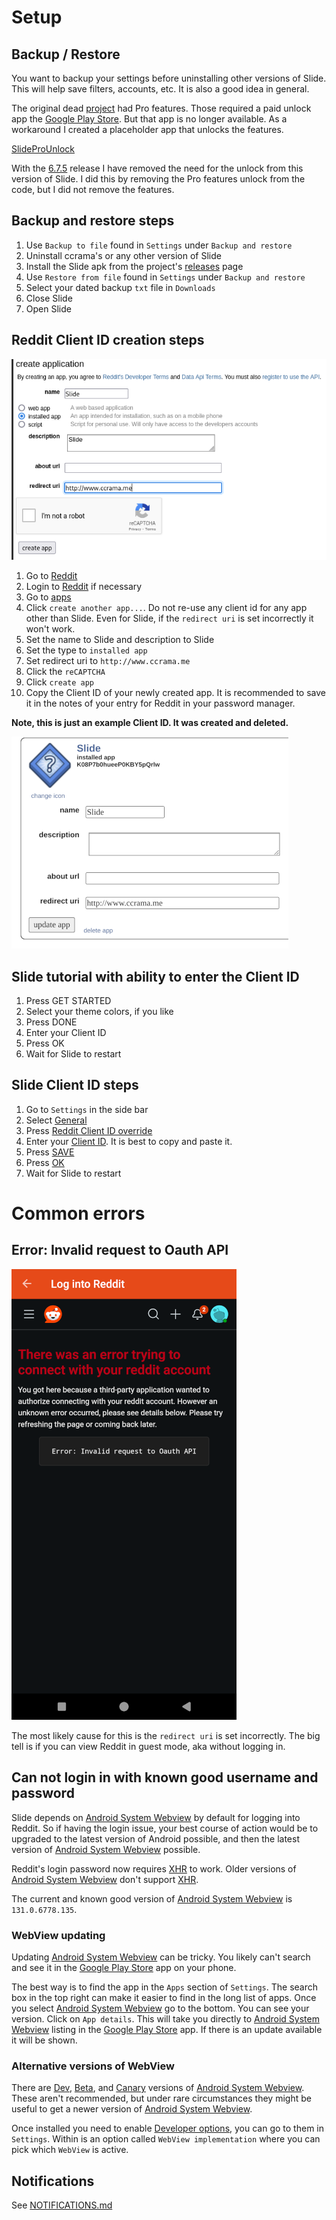 # Setup
## Backup / Restore
You want to backup your settings before uninstalling other versions of Slide.
This will help save filters, accounts, etc. It is also a good idea in general.

The original dead [project](https://github.com/Haptic-Apps/Slide) had Pro
features. Those required a paid unlock app the
[Google Play Store](https://play.google.com/store/games). But that app is no
longer available. As a workaround I created a placeholder app that unlocks the
features.

[SlideProUnlock](https://github.com/edgan/SlideProUnlock)

With the [6.7.5](https://github.com/edgan/Slide/tree/6.7.5) release I have
removed the need for the unlock from this version of Slide. I did this by
removing the Pro features unlock from the code, but I did not remove the
features.

## Backup and restore steps
1. Use `Backup to file` found in `Settings` under `Backup and restore`
2. Uninstall ccrama's or any other version of Slide
3. Install the Slide apk from the project's
[releases](https://github.com/edgan/Slide/releases) page
4. Use `Restore from file` found in `Settings` under `Backup and restore`
5. Select your dated backup `txt` file in `Downloads`
6. Close Slide
7. Open Slide

## Reddit Client ID creation steps
![Create application](/screenshots/create_application.png)

1. Go to [Reddit](https://old.reddit.com)
2. Login to [Reddit](https://old.reddit.com) if necessary
3. Go to [apps](https://www.reddit.com/prefs/apps)
4. Click `create another app...`. Do not re-use any client id for any app other
than Slide. Even for Slide, if the `redirect uri` is set incorrectly it won't work.
5. Set the name to Slide and description to Slide
6. Set the type to `installed app`
7. Set redirect uri to `http://www.ccrama.me`
8. Click the `reCAPTCHA`
9. Click `create app`
10. Copy the Client ID of your newly created app. It is recommended to save it
in the notes of your entry for Reddit in your password manager.

**Note, this is just an example Client ID. It was created and deleted.**

![Client ID](/screenshots/client_id.png)

## Slide tutorial with ability to enter the Client ID
1. Press GET STARTED
2. Select your theme colors, if you like
3. Press DONE
4. Enter your Client ID
5. Press OK
6. Wait for Slide to restart

## Slide Client ID steps
1. Go to `Settings` in the side bar
1. Select [General](/screenshots/settings.png)
2. Press [Reddit Client ID override](screenshots/enter_client_id_override.png)
3. Enter your [Client ID](screenshots/pre-saved_client_id_override.png). It is best to copy and paste it.
4. Press [SAVE](screenshots/pre-saved_client_id_override.png)
5. Press [OK](screenshots/post-saved_client_id_override.png)
6. Wait for Slide to restart

# Common errors
## Error: Invalid request to Oauth API
![Oauth error](/screenshots/oauth_error.png)

The most likely cause for this is the `redirect uri` is set incorrectly. The
big tell is if you can view Reddit in guest mode, aka without logging in.

## Can not login in with known good username and password
Slide depends on
[Android System Webview](https://play.google.com/store/apps/details?id=com.google.android.webview)
by default for logging into Reddit. So if having the login issue, your best
course of action would be to upgraded to the latest version of Android
possible, and then the latest version of
[Android System Webview](https://play.google.com/store/apps/details?id=com.google.android.webview)
possible.

Reddit's login password now requires
[XHR](https://en.wikipedia.org/wiki/XMLHttpRequest) to work. Older versions of
[Android System Webview](https://play.google.com/store/apps/details?id=com.google.android.webview)
don't support [XHR](https://en.wikipedia.org/wiki/XMLHttpRequest).

The current and known good version of
[Android System Webview](https://play.google.com/store/apps/details?id=com.google.android.webview)
is `131.0.6778.135`.

### WebView updating
Updating
[Android System Webview](https://play.google.com/store/apps/details?id=com.google.android.webview)
can be tricky. You likely can't search and see it in the
[Google Play Store](https://play.google.com/store/games) app on your phone.

The best way is to find the app in the `Apps` section of `Settings`. The search
box in the top right can make it easier to find in the long list of apps. Once
you select
[Android System Webview](https://play.google.com/store/apps/details?id=com.google.android.webview)
go to the bottom. You can see your version. Click on `App details`. This will
take you directly to
[Android System Webview](https://play.google.com/store/apps/details?id=com.google.android.webview)
listing in the [Google Play Store](https://play.google.com/store/games) app. If
there is an update available it will be shown.

### Alternative versions of WebView
There are
[Dev](https://play.google.com/store/apps/details?id=com.google.android.webview.dev),
[Beta](https://play.google.com/store/apps/details?id=com.google.android.webview.beta),
and
[Canary](https://play.google.com/store/apps/details?id=com.google.android.webview.canary)
versions of
[Android System Webview](https://play.google.com/store/apps/details?id=com.google.android.webview).
These aren't recommended, but under rare circumstances they might be useful to
get a newer version of
[Android System Webview](https://play.google.com/store/apps/details?id=com.google.android.webview).

Once installed you need to enable
[Developer options](https://developer.android.com/studio/debug/dev-options),
you can go to them in `Settings`. Within is an option called
`WebView implementation` where you can pick which `WebView` is active.

## Notifications
See [NOTIFICATIONS.md](/NOTIFICATIONS.md)
